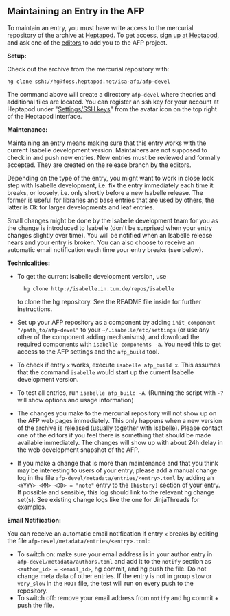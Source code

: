 Maintaining an Entry in the AFP
-------------------------------

To maintain an entry, you must have write access to the mercurial repository
of the archive at [Heptapod][hepta]. To get access, [sign up at
Heptapod][hepta], and ask one of the [editors][editors] to add you to the AFP
project.

[hepta]: https://foss.heptapod.net
[editors]: http://isa-afp.org/about.html#editors

**Setup:**

 Check out the archive from the mercurial repository with:

    hg clone ssh://hg@foss.heptapod.net/isa-afp/afp-devel

The command above will create a directory `afp-devel` where theories and
additional files are located. You can register an ssh key for your
account at Heptapod under "[Settings/SSH keys][keys]" from the avatar
icon on the top right of the Heptapod interface.

[keys]: https://foss.heptapod.net/profile/keys

**Maintenance:**

Maintaining an entry means making sure that this entry works with the current
Isabelle development version. Maintainers are not supposed to check in and
push new entries. New entries must be reviewed and formally accepted. They
are created on the release branch by the editors.

Depending on the type of the entry, you might want to work in close lock
step with Isabelle development, i.e. fix the entry immediately each time
it breaks, or loosely, i.e. only shortly before a new Isabelle release.
The former is useful for libraries and base entries that are used by
others, the latter is Ok for larger developments and leaf entries.

Small changes might be done by the Isabelle development team for you as
the change is introduced to Isabelle (don't be surprised when your entry
changes slightly over time). You will be notified when an Isabelle
release nears and your entry is broken. You can also choose to receive
an automatic email notification each time your entry breaks (see below).

**Technicalities:**

- To get the current Isabelle development version, use

        hg clone http://isabelle.in.tum.de/repos/isabelle

    to clone the hg repository. See the README file inside for further
    instructions.

- Set up your AFP repository as a component by adding
    `init_component "/path_to/afp-devel"` to your
    `~/.isabelle/etc/settings` (or use any other of the component adding
    mechanisms), and download the required components with 
   `isabelle components -a`. You need this to get access to the AFP settings
    and the `afp_build` tool.
- To check if entry `x` works, execute `isabelle afp_build x`. This
    assumes that the command `isabelle` would start up the current
    Isabelle development version.
- To test all entries, run `isabelle afp_build -A`. (Running the
    script with `-?` will show options and usage information)
- The changes you make to the mercurial repository will not show up on
    the AFP web pages immediately. This only happens when a new version
    of the archive is released (usually together with Isabelle). Please
    contact one of the editors if you feel there is something that
    should be made available immediately. The changes will show up with
    about 24h delay in the web development snapshot of the AFP.
- If you make a change that is more than maintenance and that you
    think may be interesting to users of your entry, please add a manual
    change log in the file `afp-devel/metadata/entries/<entry>.toml` by adding
    an `<YYYY>-<MM>-<DD> = "note"` entry to the `[history]` section of your entry.
    If possible and sensible, this log should link to the relevant hg change
    set(s). See existing change logs like the one for JinjaThreads for
    examples.

**Email Notification:**

 You can receive an automatic email notification if entry `x` breaks by
 editing the file `afp-devel/metadata/entries/<entry>.toml`:

- To switch on: make sure your email address is in your author entry in 
  `afp-devel/metadata/authors.toml` and add it to the `notify` section as
  `<author_id> = <email_id>`, hg commit, and hg push the file.
  Do not change meta data of other entries.
  If the entry is not in group `slow` or `very_slow` in the `ROOT` file,
  the test will run on every push to the repository.
- To switch off: remove your email address from `notify` and hg commit + push
  the file.
